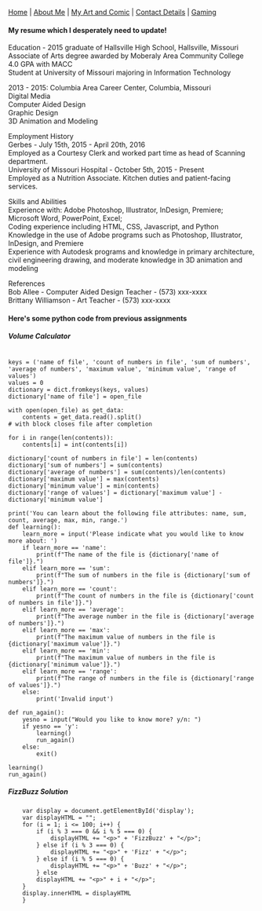 [Home](README.md) | [About Me](aboutme.md) | [My Art and Comic](art.md) | [Contact Details](contact.md) | [Gaming](sims2.md)

#### My resume which I desperately need to update!

Education - 
2015 graduate of Hallsville High School, Hallsville, Missouri   
Associate of Arts degree awarded by Moberaly Area Community College  
4.0 GPA with MACC  
Student at University of Missouri majoring in Information Technology  

2013 - 2015: Columbia Area Career Center, Columbia, Missouri  
Digital Media  
Computer Aided Design  
Graphic Design  
3D Animation and Modeling  

Employment History  
Gerbes - July 15th, 2015 - April 20th, 2016  
Employed as a Courtesy Clerk and worked part time as head of Scanning department.  
University of Missouri Hospital - October 5th, 2015 - Present  
Employed as a Nutrition Associate. Kitchen duties and patient-facing services.  

Skills and Abilities  
Experience with: Adobe Photoshop, Illustrator, InDesign, Premiere; Microsoft Word, PowerPoint, Excel;  
Coding experience including HTML, CSS, Javascript, and Python  
Knowledge in the use of Adobe programs such as Photoshop, Illustrator, InDesign, and Premiere  
Experience with Autodesk programs and knowledge in primary architecture, civil engineering drawing, and moderate knowledge in 3D animation and modeling  

References  
Bob Allee - Computer Aided Design Teacher - (573) xxx-xxxx  
Brittany Williamson - Art Teacher - (573) xxx-xxxx  

#### Here's some python code from previous assignments

##### Volume Calculator
``` open_file = input('Indicate the name of the file you would like to work with: ')

keys = ('name of file', 'count of numbers in file', 'sum of numbers', 'average of numbers', 'maximum value', 'minimum value', 'range of values')
values = 0
dictionary = dict.fromkeys(keys, values)
dictionary['name of file'] = open_file

with open(open_file) as get_data:
    contents = get_data.read().split()
# with block closes file after completion

for i in range(len(contents)):
    contents[i] = int(contents[i])

dictionary['count of numbers in file'] = len(contents)
dictionary['sum of numbers'] = sum(contents)
dictionary['average of numbers'] = sum(contents)/len(contents)
dictionary['maximum value'] = max(contents)
dictionary['minimum value'] = min(contents)
dictionary['range of values'] = dictionary['maximum value'] - dictionary['minimum value']

print('You can learn about the following file attributes: name, sum, count, average, max, min, range.')
def learning():
    learn_more = input('Please indicate what you would like to know more about: ')
    if learn_more == 'name':
        print(f"The name of the file is {dictionary['name of file']}.")
    elif learn_more == 'sum':
        print(f"The sum of numbers in the file is {dictionary['sum of numbers']}.")
    elif learn_more == 'count':
        print(f"The count of numbers in the file is {dictionary['count of numbers in file']}.")
    elif learn_more == 'average':
        print(f"The average number in the file is {dictionary['average of numbers']}.")
    elif learn_more == 'max':
        print(f"The maximum value of numbers in the file is {dictionary['maximum value']}.")
    elif learn_more == 'min':
        print(f"The maximum value of numbers in the file is {dictionary['minimum value']}.")
    elif learn_more == 'range':
        print(f"The range of numbers in the file is {dictionary['range of values']}.")
    else:
        print('Invalid input')

def run_again():
    yesno = input("Would you like to know more? y/n: ")
    if yesno == 'y':
        learning()
        run_again()
    else:
        exit()

learning()
run_again()
```

##### FizzBuzz Solution
``` function fizzbuzz() {  
	var display = document.getElementById('display');  
	var displayHTML = "";  
	for (i = 1; i <= 100; i++) {  
		if (i % 3 === 0 && i % 5 === 0) {  
			displayHTML += "<p>" + 'FizzBuzz' + "</p>";  
		} else if (i % 3 === 0) {  
			displayHTML += "<p>" + 'Fizz' + "</p>";  
		} else if (i % 5 === 0) {  
			displayHTML += "<p>" + 'Buzz' + "</p>";  
		} else  
		displayHTML += "<p>" + i + "</p>";  
	}  
	display.innerHTML = displayHTML  
    }  
```

